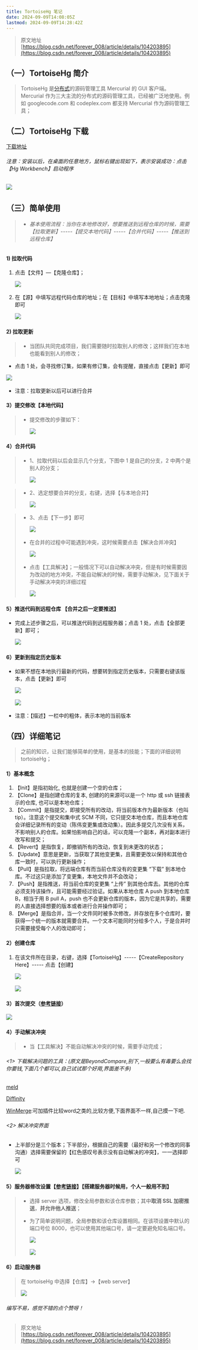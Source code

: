 ```yaml
---
title: TortoiseHg 笔记
date: 2024-09-09T14:08:05Z
lastmod: 2024-09-09T14:28:42Z
---
```


> 原文地址 [https://blog.csdn.net/forever_008/article/details/104203895](https://blog.csdn.net/forever_008/article/details/104203895)

## （一）TortoiseHg 简介

> TortoiseHg 是[分布式](https://so.csdn.net/so/search?q=%E5%88%86%E5%B8%83%E5%BC%8F&spm=1001.2101.3001.7020)的源码管理工具 Mercurial 的 GUI 客户端。Mercurial 作为三大主流的分布式的源码管理工具，已经被广泛地使用。例如 googlecode.com 和 codeplex.com 都支持 Mercurial 作为源码管理工具；

## （二）TortoiseHg 下载

[下载地址](https://www.cr173.com/soft/48257.html)

###### 注意：安装以后，在桌面的任意地方，鼠标右键出现如下，表示安装成功：点击【Hg Workbench】启动程序

​![](assets/network-asset-6ff7e52d111adf77be1c6faf161b5897-20240909140818-a5pf656.png)​

## （三）简单使用

> * ###### 基本使用流程：当你在本地修改好，想要推送到远程仓库的时候，需要【拉取更新】-----【提交本地代码】-----【合并代码】-----【推送到远程仓库】

#### 1) 拉取代码

1. 点击【文件】—【克隆仓库】；

    ​![](assets/network-asset-3de3e4ee82b2266f6fb387c0a95b3618-20240909140818-f0cmeur.png)​
2. 在【源】中填写远程代码仓库的地址；在【目标】中填写本地地址；点击克隆即可

    ​![](assets/network-asset-2bc57df84c031a2949205f73abcfcdd7-20240909140818-h54o6qe.png)​

#### 2) 拉取更新

> * 当团队共同完成项目，我们需要随时拉取别人的修改；这样我们在本地也能看到别人的修改；

* 点击 1 处，会寻找修订集，如果有修订集，会有提醒，直接点击【更新】即可

​![](assets/network-asset-d21b82bf8afbc33428039bda4cf04086-20240909140818-sewdacs.png)​

* 注意：拉取更新以后可以进行合并

#### 3）提交修改【本地代码】

> * 提交修改的步骤如下：
>
>   ​![](assets/network-asset-1ba79dc154ffaad56cf7d93af2be237f-20240909140818-brufwfr.png)​

#### 4）合并代码

> * 1、拉取代码以后会显示几个分支，下图中 1 是自己的分支，2 中两个是别人的分支；
>
>   ​![](assets/network-asset-c6a04155dbf06f5b8927fc55b0b3cc6e-20240909140818-k8k7m3t.png)​

> * 2、选定想要合并的分支，右键，选择【与本地合并】
>
>   ​![](assets/network-asset-c267e3028a7e3542e1dd89bae8e34073-20240909140818-qmo84zj.png)​

> * 3、点击【下一步】即可
>
>   ​![](assets/network-asset-a3fb3f77f90b213b8b678a6fda841e16-20240909140818-bbcgi51.png)​
> * 在合并的过程中可能遇到冲突，这时候需要点击【解决合并冲突】
>
>   ​![](assets/network-asset-7062ea2450727bb1f643224cdb051a46-20240909140818-atmm87l.png)​
> * 点击【工具解决】；一般情况下可以自动解决冲突，但是有时候需要因为改动的地方冲突，不能自动解决的时候，需要手动解决，见下面关于手动解决冲突的详细过程
>
>   ​![](assets/network-asset-bfab86330be6d3e48a797aa4c2e913d6-20240909140818-vbp55l8.png)​

#### 5）推送代码到远程仓库 【合并之后一定要推送】

* 完成上述步骤之后，可以推送代码到远程服务器；点击 1 处，点击【全部更新】即可；

  ​![](assets/network-asset-1c93131efd299f18fef1654ac9865f8a-20240909140818-vqpn2wd.png)​

#### 6）更新到指定历史版本

* 如果不想在本地执行最新的代码，想要转到指定历史版本，只需要右键该版本，点击【更新】即可

  ​![](assets/network-asset-cd384d22f73a7ca9747ebfea61f8c01a-20240909140818-v11ehns.png)​

  ​![](assets/network-asset-e705bfd9de40c4fb14dcf4c8ffb6e976-20240909140818-g501qyh.png)​
* 注意：【描述】一栏中的粗体，表示本地的当前版本

## （四）详细笔记

> 之前的知识，让我们能够简单的使用，是基本的技能；下面的详细说明 tortoiseHg；

#### 1）基本概念

1. 【Init】是指初始化, 也就是创建一个空的仓库；
2. 【Clone】是指创建仓库的复本, 创建的的来源可以是一个 http 或 ssh 链接表示的仓库, 也可以是本地仓库；
3. 【Commit】是指提交，即接受所有的改动，将当前版本作为最新版本（也叫 tip）。注意这个提交和集中式 SCM 不同，它只提交本地仓库，而且本地仓库会详细记录所有的变动（陈伟变更集或改动集）。因此多提交几次没有关系，不影响别人的仓库。如果怕影响自己的话，可以克隆一个副本，再对副本进行改写和提交；
4. 【Revert】是指恢复，即撤销所有的改动，恢复到未更改的状态；
5. 【Update】意思是更新，当获取了其他变更集，且需要更改以保持和其他仓库一致时，可以执行更新操作；
6. 【Pull】是指拉取，将远端仓库有而当前仓库没有的变更集 “下载” 到本地仓库。不过这只是添加了变更集，本地文件并不会改动；
7. 【Push】是指推送，将当前仓库的变更集 “上传” 到其他仓库去。其他的仓库必须支持该操作，且可能需要经过验证。如果从本地仓库 A push 到本地仓库 B，相当于用 B pull A，push 也不会更新仓库的版本，因为它是共享的，需要的人直接选择想要的版本或者进行合并操作即可；
8. 【Merge】是指合并，当一个文件同时被多次修改，并存放在多个仓库时，要获得一个统一的版本就需要合并。一个文本可能同时分给多个人，于是合并时只需要接受每个人的改动即可；

#### 2）创建仓库

1. 在该文件所在目录，右键，选择【TortoiseHg】-----【CreateRepository Here】----- 点击【创建】

    ​![](assets/network-asset-3234a7232bb74f76e414670148a16b20-20240909140819-fb9qojf.png)​

    ​![](assets/network-asset-bf3348966dbf8f0735c6d4828e634951-20240909140819-8cddtpa.png)​

#### 3）首次提交（[参考链接](https://blog.csdn.net/xukai871105/article/details/25649331)）

​![](assets/network-asset-df2a8975bece88e5558fb5ecb48f8e29-20240909140819-o5pb47a.png)​

#### 4）手动解决冲突

> * 当【工具解决】不能自动解决冲突的时候，需要手动完成；

###### <1> 下载解决问题的工具：(原文是BeyondCompare,别下,一般要么有毒要么会找你要钱,下面几个都可以,自己试试那个好用,界面差不多)

[meld](https://meldmerge.org)

[Diffinity](https://www.truehumandesign.se/s_diffinity.php)

[WinMerge](https://winmerge.org/downloads/?lang=zh_cn):可加插件比较word之类的,比较方便,下面界面不一样,自己摸一下吧.

###### <2> 解决冲突界面

* 上半部分是三个版本；下半部分，根据自己的需要（最好和另一个修改的同事沟通）选择需要保留的【红色感叹号表示没有自动解决的冲突】，一一选择即可

  ​![](assets/network-asset-3ec5d357265a4649e49e1b88596fef88-20240909140819-eqisdzr.png)​

#### 5）服务器修改设置【[参考链接](https://blog.csdn.net/xukai871105/article/details/25649331)】【搭建服务器时候用，个人一般用不到】

> * 选择 server 选项，修改全局参数和该仓库参数；其中**取消 SSL 加密推送**，**并允许他人推送**；
> * 为了简单说明问题，全局参数和该仓库设置相同。在该项设置中默认的端口号位 8000，也可以使用其他端口号，请一定要避免知名端口号。
>
>   ​![](assets/network-asset-89a8dd61a0d4af9954c21a4900ba20cc-20240909140819-8uhlman.png)​
>
>   ​![](assets/network-asset-227915fe23d93f602239e96f9f8b947f-20240909140819-ults4hd.png)​

#### 6）启动服务器

> 在 tortoiseHg 中选择【仓库】->【web server】
>
> ​![](assets/network-asset-19559b7c1e210df3c966d7a9e555e4d6-20240909140819-0x8621a.png)​

###### 编写不易，感觉不错的点个赞呀！

> 原文地址 [https://blog.csdn.net/forever_008/article/details/104203895](https://blog.csdn.net/forever_008/article/details/104203895)

‍
